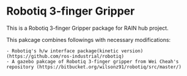 # Robotiq 3-finger Gripper 

This is a Robotiq 3-finger Gripper package for RAIN hub project. 

This pakcage combines followings with necessary modifications:

	- Robotiq's h/w interface package(kinetic version) (https://github.com/ros-industrial/robotiq)
	- A gazebo pakcage of Robotiq 3-finger gripper from Wei Cheah's repository (https://bitbucket.org/wilsonz91/robotiq/src/master/) 


